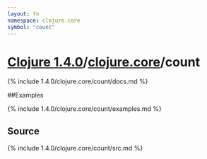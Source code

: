 ```yaml
---
layout: fn
namespace: clojure.core
symbol: "count"
---
```


# [Clojure 1.4.0](../../)/[clojure.core](../)/count

{% include 1.4.0/clojure.core/count/docs.md %}

##Examples

{% include 1.4.0/clojure.core/count/examples.md %}
## Source
{% include 1.4.0/clojure.core/count/src.md %}

